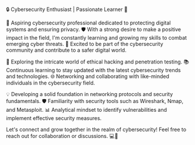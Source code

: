 🔒 Cybersecurity Enthusiast | Passionate Learner 🌱

🔐 Aspiring cybersecurity professional dedicated to protecting digital systems and ensuring privacy. 🛡️ With a strong desire to make a positive impact in the field, I'm constantly learning and growing my skills to combat emerging cyber threats. 💪 Excited to be part of the cybersecurity community and contribute to a safer digital world.

🔎 Exploring the intricate world of ethical hacking and penetration testing.
📚 Continuous learning to stay updated with the latest cybersecurity trends and technologies.
🌐 Networking and collaborating with like-minded individuals in the cybersecurity field.

💡 Developing a solid foundation in networking protocols and security fundamentals.
🛡️ Familiarity with security tools such as Wireshark, Nmap, and Metasploit.
📊 Analytical mindset to identify vulnerabilities and implement effective security measures.

Let's connect and grow together in the realm of cybersecurity! Feel free to reach out for collaboration or discussions. 💻💬

<!---
JorgeCardos0/JorgeCardos0 is a ✨ special ✨ repository because its `README.md` (this file) appears on your GitHub profile.
You can click the Preview link to take a look at your changes.
--->
